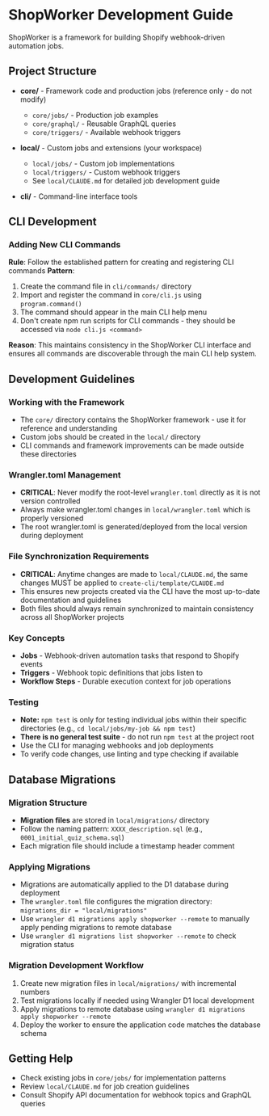 
# ShopWorker Development Guide

ShopWorker is a framework for building Shopify webhook-driven automation jobs.

## Project Structure

- **core/** - Framework code and production jobs (reference only - do not modify)
  - `core/jobs/` - Production job examples
  - `core/graphql/` - Reusable GraphQL queries
  - `core/triggers/` - Available webhook triggers
  
- **local/** - Custom jobs and extensions (your workspace)
  - `local/jobs/` - Custom job implementations
  - `local/triggers/` - Custom webhook triggers
  - See `local/CLAUDE.md` for detailed job development guide

- **cli/** - Command-line interface tools

## CLI Development

### Adding New CLI Commands
**Rule**: Follow the established pattern for creating and registering CLI commands
**Pattern**:
1. Create the command file in `cli/commands/` directory
2. Import and register the command in `core/cli.js` using `program.command()`
3. The command should appear in the main CLI help menu
4. Don't create npm run scripts for CLI commands - they should be accessed via `node cli.js <command>`

**Reason**: This maintains consistency in the ShopWorker CLI interface and ensures all commands are discoverable through the main CLI help system.

## Development Guidelines

### Working with the Framework
- The `core/` directory contains the ShopWorker framework - use it for reference and understanding
- Custom jobs should be created in the `local/` directory
- CLI commands and framework improvements can be made outside these directories

### Wrangler.toml Management
- **CRITICAL**: Never modify the root-level `wrangler.toml` directly as it is not version controlled
- Always make wrangler.toml changes in `local/wrangler.toml` which is properly versioned
- The root wrangler.toml is generated/deployed from the local version during deployment

### File Synchronization Requirements
- **CRITICAL**: Anytime changes are made to `local/CLAUDE.md`, the same changes MUST be applied to `create-cli/template/CLAUDE.md`
- This ensures new projects created via the CLI have the most up-to-date documentation and guidelines
- Both files should always remain synchronized to maintain consistency across all ShopWorker projects

### Key Concepts
- **Jobs** - Webhook-driven automation tasks that respond to Shopify events
- **Triggers** - Webhook topic definitions that jobs listen to
- **Workflow Steps** - Durable execution context for job operations

### Testing
- **Note:** `npm test` is only for testing individual jobs within their specific directories (e.g., `cd local/jobs/my-job && npm test`)
- **There is no general test suite** - do not run `npm test` at the project root
- Use the CLI for managing webhooks and job deployments
- To verify code changes, use linting and type checking if available

## Database Migrations

### Migration Structure
- **Migration files** are stored in `local/migrations/` directory
- Follow the naming pattern: `XXXX_description.sql` (e.g., `0001_initial_quiz_schema.sql`)
- Each migration file should include a timestamp header comment

### Applying Migrations
- Migrations are automatically applied to the D1 database during deployment
- The `wrangler.toml` file configures the migration directory: `migrations_dir = "local/migrations"`
- Use `wrangler d1 migrations apply shopworker --remote` to manually apply pending migrations to remote database
- Use `wrangler d1 migrations list shopworker --remote` to check migration status

### Migration Development Workflow
1. Create new migration files in `local/migrations/` with incremental numbers
2. Test migrations locally if needed using Wrangler D1 local development
3. Apply migrations to remote database using `wrangler d1 migrations apply shopworker --remote`
4. Deploy the worker to ensure the application code matches the database schema

## Getting Help
- Check existing jobs in `core/jobs/` for implementation patterns
- Review `local/CLAUDE.md` for job creation guidelines
- Consult Shopify API documentation for webhook topics and GraphQL queries
